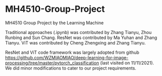 # MH4510-Group-Project
MH4510 Group Project by the Learning Machine

Traditional approaches (.ipynb) was contributed by Zhang Tianyu, Zhou Runbing and Sun Chang.
ResNet was contributed by Ma Yuhan and Zhang Tianyu.
ViT was contributed by Cheng Zhengxing and Zhang Tianyu.

ResNet and ViT code framework was largely adopted from  github https://github.com/WZMIAOMIAO/deep-learning-for-image-processing/tree/master/pytorch_classification  (last visited on 11/11/2021). We did minor modifications to cater to our project requirements.
